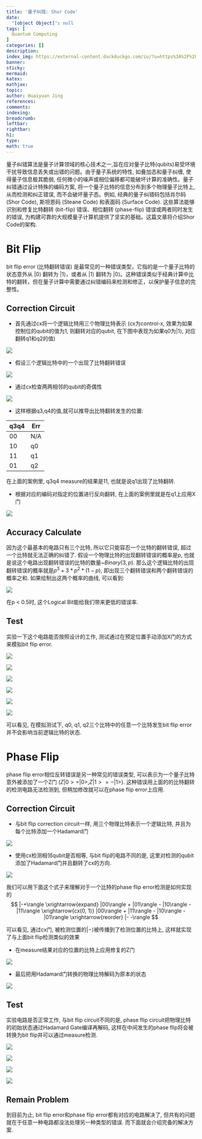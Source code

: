 ```yaml
---
title: '量子纠错: Shor Code' 
date:
  '[object Object]': null
tags: [
  Quantum Computing
]
categories: []
description:
index_img: https://external-content.duckduckgo.com/iu/?u=https%3A%2F%2Fwww.researchgate.net%2Fprofile%2FQin-Yanyuan%2Fpublication%2F351126547%2Ffigure%2Ffig2%2FAS%3A11431281175987241%401689967787116%2FQuantum-error-correction-A-Single-error-code-B-The-shor-code.png&f=1&nofb=1&ipt=b51c1c5fffeb2f704a56e5f6b700a9cc86d519a91303db78f8b1f44b22f0cea4&ipo=images
banner:
sticky:
mermaid:
katex:
mathjax:
topic:
author: Huaiyuan Jing
references:
comments:
indexing:
breadcrumb:
leftbar:
rightbar:
h1:
type:
math: true
---
```

量子纠错算法是量子计算领域的核心技术之一,旨在应对量子比特(qubits)易受环境干扰导致信息丢失或出错的问题。由于量子系统的特性, 如叠加态和量子纠缠, 使得量子信息极其脆弱, 任何微小的噪声或相位偏移都可能破坏计算的准确性。量子纠错通过设计特殊的编码方案, 将一个量子比特的信息分布到多个物理量子比特上, 从而检测和纠正错误, 而不会破坏量子态。例如, 经典的量子纠错码包括肖尔码 (Shor Code), 斯坦恩码 (Steane Code) 和表面码 (Surface Code). 这些算法能够识别和修复比特翻转 (bit-flip) 错误、相位翻转 (phase-flip) 错误或两者同时发生的错误, 为构建可靠的大规模量子计算机提供了坚实的基础。这篇文章将介绍Shor Code的架构.

# Bit Flip

bit flip error (比特翻转错误) 是最常见的一种错误类型，它指的是一个量子比特的状态意外从 $|0\rangle$ 翻转为 $|1\rangle$，或者从 $|1\rangle$ 翻转为 $|0\rangle$。这种错误类似于经典计算中比特的翻转，但在量子计算中需要通过纠错编码来检测和修正，以保护量子信息的完整性。

## Correction Circuit

+ 首先通过cx将一个逻辑比特用三个物理比特表示 (cx为control-x, 效果为如果控制位的qubit的值为1, 则翻转对应的qubit, 在下图中表现为如果q0为$|1\rangle$, 对应翻转q1和q2的值)

![](https://github.com/Huaiyuan-Jing/BlogBase/blob/main/source/_posts/%E9%87%8F%E5%AD%90%E7%BA%A0%E9%94%99-Shor-Code/9fafab4b-f7f8-4815-8500-599576ae1f1f.png?raw=true)

+ 假设三个逻辑比特中的一个出现了比特翻转错误

![](https://github.com/Huaiyuan-Jing/BlogBase/blob/main/source/_posts/%E9%87%8F%E5%AD%90%E7%BA%A0%E9%94%99-Shor-Code/45b58c05-d21f-4a36-9f33-671196ff3b3a.png?raw=true)

+ 通过cx检查两两相邻的qubit的奇偶性

![](https://github.com/Huaiyuan-Jing/BlogBase/blob/main/source/_posts/%E9%87%8F%E5%AD%90%E7%BA%A0%E9%94%99-Shor-Code/d7264dce-dfce-4b61-b271-6fa0cbc19d94.png?raw=true)

+ 这样根据q3,q4的值,就可以推导出比特翻转发生的位置: 

| q3q4 |  Err  |
|------|-------|
|  00  |  N/A  |
|  10  |  q0   |
|  11  |  q1   |
|  01  |  q2   |

在上面的案例里, q3q4 measure的结果是11, 也就是说q1出现了比特翻转.

+ 根据对应的编码对指定的位置进行反向翻转, 在上面的案例里就是在q1上应用X门

![](https://github.com/Huaiyuan-Jing/BlogBase/blob/main/source/_posts/%E9%87%8F%E5%AD%90%E7%BA%A0%E9%94%99-Shor-Code/42e3e338-4727-4dd9-ab54-b5114bb509d5.png?raw=true)

## Accuracy Calculate

因为这个最基本的电路只有三个比特, 所以它只能容忍一个比特的翻转错误, 超过一个比特就无法正确的纠错了. 假设一个物理比特的出现翻转错误的概率是p, 也就是说这个电路出现翻转错误的比特的数量~$Binary(3, p)$. 那么这个逻辑比特的出现翻转错误的概率就是$p^3 + 3 * p ^ 2 * (1 - p)$, 即出现三个翻转错误和两个翻转错误的概率之和. 如果绘制出这两个概率的曲线, 可以看到:

![](https://github.com/Huaiyuan-Jing/BlogBase/blob/main/source/_posts/%E9%87%8F%E5%AD%90%E7%BA%A0%E9%94%99-Shor-Code/image_2025-01-08_10-14-29.png?raw=true)

在p < 0.5时, 这个Logical Bit能给我们带来更低的错误率.

## Test

实验一下这个电路能否按照设计的工作, 测试通过在预定位置手动添加X门的方式来模拟bit flip error.

![](https://github.com/Huaiyuan-Jing/BlogBase/blob/main/source/_posts/%E9%87%8F%E5%AD%90%E7%BA%A0%E9%94%99-Shor-Code/d9c3ff0e-5556-4b29-8740-4df0e9c50cfc.png?raw=true)

![](https://github.com/Huaiyuan-Jing/BlogBase/blob/main/source/_posts/%E9%87%8F%E5%AD%90%E7%BA%A0%E9%94%99-Shor-Code/a531af4b-85af-4bab-ad57-b0bc44aa41c1.png?raw=true)

![](https://github.com/Huaiyuan-Jing/BlogBase/blob/main/source/_posts/%E9%87%8F%E5%AD%90%E7%BA%A0%E9%94%99-Shor-Code/76f9a782-3363-4f27-8c8f-763305a4802a.png?raw=true)

![](https://github.com/Huaiyuan-Jing/BlogBase/blob/main/source/_posts/%E9%87%8F%E5%AD%90%E7%BA%A0%E9%94%99-Shor-Code/a531af4b-85af-4bab-ad57-b0bc44aa41c1.png?raw=true)

![](https://github.com/Huaiyuan-Jing/BlogBase/blob/main/source/_posts/%E9%87%8F%E5%AD%90%E7%BA%A0%E9%94%99-Shor-Code/e0a0c764-909a-4ff1-8342-99f26597c7ee.png?raw=true)

![](https://github.com/Huaiyuan-Jing/BlogBase/blob/main/source/_posts/%E9%87%8F%E5%AD%90%E7%BA%A0%E9%94%99-Shor-Code/a531af4b-85af-4bab-ad57-b0bc44aa41c1.png?raw=true)

可以看见, 在模拟测试下, q0, q1, q2三个比特中的任意一个比特发生bit flip error并不会影响当前逻辑比特的状态.

# Phase Flip

phase flip error相位反转错误是另一种常见的错误类型, 可以表示为一个量子比特意外被添加了一个Z门 ($Z|0> = |0>, Z|1> = -|1>$).
这种错误用上面的的比特翻转的检测电路无法检测到, 但稍加修改就可以在phase flip error上应用.

## Correction Circuit

+ 与bit flip correction circuit一样, 用三个物理比特表示一个逻辑比特, 并且为每个比特添加一个Hadamard门

![](https://github.com/Huaiyuan-Jing/BlogBase/blob/main/source/_posts/%E9%87%8F%E5%AD%90%E7%BA%A0%E9%94%99-Shor-Code/41ff177e-2348-4be0-b561-467ab134d3f3.png?raw=true)

+ 使用cx检测相邻qubit是否相等, 与bit flip的电路不同的是, 这里对检测的qubit添加了Hadamard门并且翻转了cx的方向.

![](https://github.com/Huaiyuan-Jing/BlogBase/blob/main/source/_posts/%E9%87%8F%E5%AD%90%E7%BA%A0%E9%94%99-Shor-Code/d6146133-e052-4969-ad0a-a0e178114040.png?raw=true) 

我们可以用下面这个式子来理解对于一个比特的phase flip error检测是如何实现的
$$
|-+\rangle \xrightarrow{expand} 
|00\rangle + |01\rangle - |10\rangle - |11\rangle 
\xrightarrow{cx(0, 1)} |00\rangle + |11\rangle - |10\rangle - |01\rangle
\xrightarrow{reorder} |- -\rangle
$$

可以看见, 通过cx门, 被检测位置的$|-\rangle$被传播到了检测位置的比特上, 这样就实现了与上面bit flip检测类似的效果

+ 在measure结果对应的位置的比特上应用修复的Z门

![](https://github.com/Huaiyuan-Jing/BlogBase/blob/main/source/_posts/%E9%87%8F%E5%AD%90%E7%BA%A0%E9%94%99-Shor-Code/8778f677-f027-47f7-bb13-c9f1d7ca98b1.png?raw=true)

+ 最后把用Hadamard门转换的物理比特解码为原本的状态

![](https://github.com/Huaiyuan-Jing/BlogBase/blob/main/source/_posts/%E9%87%8F%E5%AD%90%E7%BA%A0%E9%94%99-Shor-Code/7e19b997-e7cd-4c9c-abd0-7f162172c633.png?raw=true)

## Test

实验电路是否正常工作, 与bit flip circuit不同的是, phase flip circuit把物理比特的初始状态通过Hadamard Gate编译再解码, 这样在中间发生的phase flip将会被转换为bit flip并可以通过measure检测.

![](https://github.com/Huaiyuan-Jing/BlogBase/blob/main/source/_posts/%E9%87%8F%E5%AD%90%E7%BA%A0%E9%94%99-Shor-Code/9cc9d438-c438-46ee-a2a5-3921aa4b18aa.png?raw=true)

![](https://github.com/Huaiyuan-Jing/BlogBase/blob/main/source/_posts/%E9%87%8F%E5%AD%90%E7%BA%A0%E9%94%99-Shor-Code/a531af4b-85af-4bab-ad57-b0bc44aa41c1.png?raw=true)

![](https://github.com/Huaiyuan-Jing/BlogBase/blob/main/source/_posts/%E9%87%8F%E5%AD%90%E7%BA%A0%E9%94%99-Shor-Code/c6e37afa-84e2-4ae7-9bdb-c88a9406de39.png?raw=true)

![](https://github.com/Huaiyuan-Jing/BlogBase/blob/main/source/_posts/%E9%87%8F%E5%AD%90%E7%BA%A0%E9%94%99-Shor-Code/a531af4b-85af-4bab-ad57-b0bc44aa41c1.png?raw=true)

## Remain Problem

到目前为止, bit flip error和phase flip error都有对应的电路解决了, 但共有的问题就在于任意一种电路都没法处理另一种类型的错误. 而下面就会介绍完备的解决方案.
